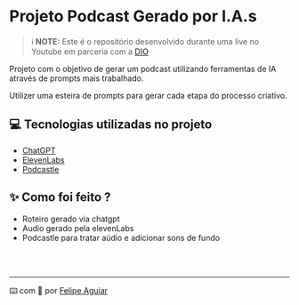 # Projeto Podcast Gerado por I.A.s


 > ℹ️ **NOTE:** Este é o repositório desenvolvido durante uma live no Youtube em parceria com a [DIO](https://dio.me)

Projeto com o objetivo de gerar um podcast utilizando ferramentas de IA através de prompts mais trabalhado.

Utilizer uma esteira de prompts para gerar cada etapa do processo criativo.

## 💻 Tecnologias utilizadas no projeto

- [ChatGPT](https://chat.openai.com/) 
- [ElevenLabs](https://beta.elevenlabs.io/)
- [Podcastle](https://podcastle.ai/editor/workspace/projects)

## ✨ Como foi feito ?

- Roteiro gerado via chatgpt
- Audio gerado pela elevenLabs
- Podcastle para tratar aúdio e adicionar sons de fundo

<br/><br/>
<p>

---

⌨️ com 💜 por [Felipe Aguiar](https://github.com/felipeAguiarCode)

